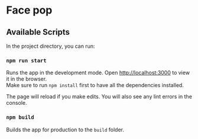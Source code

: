 # Face pop

## Available Scripts

In the project directory, you can run:

### `npm run start`
Runs the app in the development mode.
Open [http://localhost:3000](http://localhost:3000) to view it in the browser.\
Make sure to run `npm install` first to have all the dependencies installed.

The page will reload if you make edits.
You will also see any lint errors in the console.

### `npm build`

Builds the app for production to the `build` folder.
